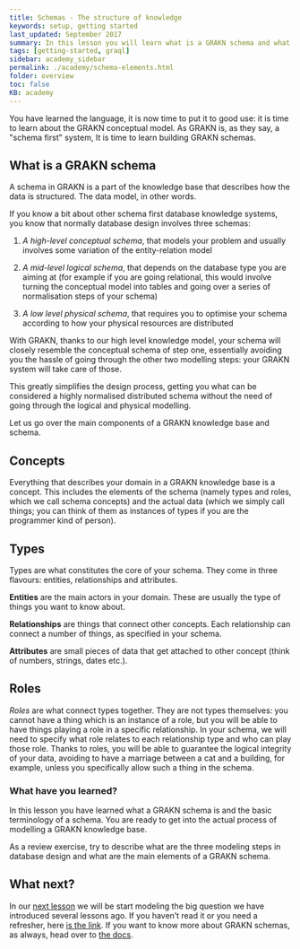 ```yaml
---
title: Schemas - The structure of knowledge
keywords: setup, getting started
last_updated: September 2017
summary: In this lesson you will learn what is a GRAKN schema and what are its main elements
tags: [getting-started, graql]
sidebar: academy_sidebar
permalink: ./academy/schema-elements.html
folder: overview
toc: false
KB: academy
---
```


You have learned the language, it is now time to put it to good use: it is time to learn about the GRAKN conceptual model. As GRAKN is, as they say, a "schema first" system, It is time to learn building GRAKN schemas.

## What is a GRAKN schema
A schema in GRAKN is a part of the knowledge base that describes how the data is structured. The data model, in other words.

If you know a bit about other schema first database knowledge systems, you know that normally database design involves three schemas:

  1. _A high-level conceptual schema_, that models your problem and usually involves some variation of the entity-relation model

  1. _A mid-level logical schema_, that depends on the database type you are aiming at (for example if you are going relational, this would involve turning the conceptual model into tables and going over a series of normalisation steps of your schema)

  1. _A low level physical schema_, that requires you to optimise your schema according to how your physical resources are distributed

With GRAKN, thanks to our high level knowledge model, your schema will closely resemble the conceptual schema of step one, essentially avoiding you the hassle of going through the other two modelling steps: your GRAKN system will take care of those.

This greatly simplifies the design process, getting you what can be considered a highly normalised distributed schema without the need of going through the logical and physical modelling.

Let us go over the main components of a GRAKN knowledge base and schema.

## Concepts
Everything that describes your domain  in a GRAKN knowledge base is a concept. This includes the elements of the schema (namely types and roles, which we call schema concepts) and the actual data (which we simply call things; you can think of them as instances of types if you are the programmer kind of person).


## Types
Types are what constitutes the core of your schema. They come in three flavours: entities, relationships and attributes.

__Entities__ are the main actors in your domain. These are usually the type of things you want to know about.

__Relationships__ are things that connect other concepts. Each relationship can connect a number of things, as specified in your schema.

__Attributes__ are small pieces of data that get attached to other concept (think of numbers, strings, dates etc.).


## Roles
_Roles_ are what connect types together. They are not types themselves: you cannot have a thing which is an instance of a role, but you will be able to have things playing a role in a specific relationship. In your schema, we will need to specify what role relates to each relationship type and who can play those role. Thanks to roles, you will be able to guarantee the logical integrity of your data, avoiding to have a marriage between a cat and a building, for example, unless you specifically allow such a thing in the schema.

### What have you learned?
In this lesson you have learned what a GRAKN schema is and the basic terminology of a schema. You are ready to get into the actual process of modelling a GRAKN knowledge base.

As a review exercise, try to describe what are the three modeling steps in database design and what are the main elements of a GRAKN schema.


## What next?
In our [next lesson](./conceptual-modeling-intro.html)  we will be start modeling the big question we have introduced several lessons ago. If you haven’t read it or you need a refresher, here [is the link](./graql-intro.html). If you want to know more about GRAKN schemas, as always, head over to [the docs](../index.html).
